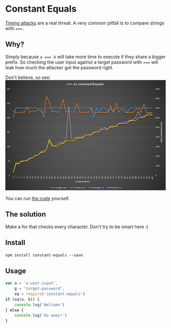 # Constant Equals

[Timing attacks](http://codahale.com/a-lesson-in-timing-attacks/) are a real threat. A very common pitfall is to compare strings with `===`.

## Why?
Simply because `a === b` will take more time to execute if they share a bigger prefix. So checking the user input against a target password with `===` will leak how much the attacker got the password right.

Don't believe, so see:
![bench](bench.png)

You can run [the code](bench.js) yourself.

## The solution
Make a for that checks every character. Don't try to be smart here :)

## Install
`npm install constant-equals --save`

## Usage
```javascript
var a = 'a-user-input',
	g = 'target-password',
	eq = require('constant-equals')
if (eq(a, b)) {
	console.log('Welcome')
} else {
	console.log('Go away!')
}
```
